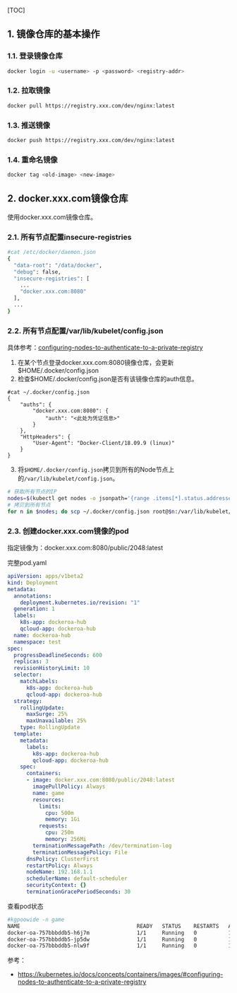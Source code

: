 [TOC]

## 1. 镜像仓库的基本操作

### 1.1. 登录镜像仓库

```bash
docker login -u <username> -p <password> <registry-addr>
```

### 1.2. 拉取镜像

```bash
docker pull https://registry.xxx.com/dev/nginx:latest
```

### 1.3. 推送镜像

```bash
docker push https://registry.xxx.com/dev/nginx:latest
```

### 1.4. 重命名镜像

```bash
docker tag <old-image> <new-image>
```

## 2. docker.xxx.com镜像仓库

使用docker.xxx.com镜像仓库。


### 2.1. 所有节点配置insecure-registries

```bash
#cat /etc/docker/daemon.json
{
  "data-root": "/data/docker",
  "debug": false,
  "insecure-registries": [
	...
    "docker.xxx.com:8080"
  ],
  ...
}
```

### 2.2. 所有节点配置/var/lib/kubelet/config.json

具体参考：[configuring-nodes-to-authenticate-to-a-private-registry](https://kubernetes.io/docs/concepts/containers/images/#configuring-nodes-to-authenticate-to-a-private-registry)

1. 在某个节点登录docker.xxx.com:8080镜像仓库，会更新 $HOME/.docker/config.json
2. 检查$HOME/.docker/config.json是否有该镜像仓库的auth信息。

```
#cat ~/.docker/config.json
{
	"auths": {
		"docker.xxx.com:8080": {
			"auth": "<此处为凭证信息>"
		}
	},
	"HttpHeaders": {
		"User-Agent": "Docker-Client/18.09.9 (linux)"
	}
}
```

3. 将`$HOME/.docker/config.json`拷贝到所有的Node节点上的`/var/lib/kubelet/config.json`。

```bash
# 获取所有节点的IP
nodes=$(kubectl get nodes -o jsonpath='{range .items[*].status.addresses[?(@.type=="ExternalIP")]}{.address} {end}')
# 拷贝到所有节点
for n in $nodes; do scp ~/.docker/config.json root@$n:/var/lib/kubelet/config.json; done
```

### 2.3. 创建docker.xxx.com镜像的pod

指定镜像为：docker.xxx.com:8080/public/2048:latest

完整pod.yaml

```yaml
apiVersion: apps/v1beta2
kind: Deployment
metadata:
  annotations:
    deployment.kubernetes.io/revision: "1"
  generation: 1
  labels:
    k8s-app: dockeroa-hub
    qcloud-app: dockeroa-hub
  name: dockeroa-hub
  namespace: test
spec:
  progressDeadlineSeconds: 600
  replicas: 3
  revisionHistoryLimit: 10
  selector:
    matchLabels:
      k8s-app: dockeroa-hub
      qcloud-app: dockeroa-hub
  strategy:
    rollingUpdate:
      maxSurge: 25%
      maxUnavailable: 25%
    type: RollingUpdate
  template:
    metadata:
      labels:
        k8s-app: dockeroa-hub
        qcloud-app: dockeroa-hub
    spec:
      containers:
      - image: docker.xxx.com:8080/public/2048:latest
        imagePullPolicy: Always
        name: game
        resources:
          limits:
            cpu: 500m
            memory: 1Gi
          requests:
            cpu: 250m
            memory: 256Mi
        terminationMessagePath: /dev/termination-log
        terminationMessagePolicy: File
      dnsPolicy: ClusterFirst
      restartPolicy: Always
      nodeName: 192.168.1.1
      schedulerName: default-scheduler
      securityContext: {}
      terminationGracePeriodSeconds: 30
```

查看pod状态

```bash
#kgpoowide -n game
NAME                                     READY   STATUS    RESTARTS   AGE     IP             NODE            NOMINATED NODE   READINESS GATES
docker-oa-757bbbddb5-h6j7m               1/1     Running   0          14m     192.168.2.51   192.168.1.1    <none>           <none>
docker-oa-757bbbddb5-jp5dw               1/1     Running   0          14m     192.168.1.32   192.168.1.2    <none>           <none>
docker-oa-757bbbddb5-nlw9f               1/1     Running   0          14m     192.168.0.43   192.168.1.3   <none>           <none>
```

参考：

- https://kubernetes.io/docs/concepts/containers/images/#configuring-nodes-to-authenticate-to-a-private-registry

